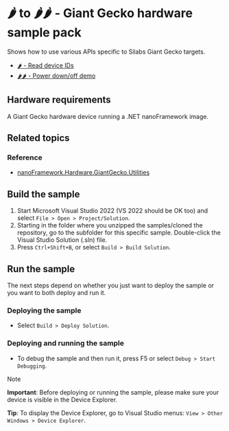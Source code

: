 # 🌶️ to 🌶️🌶️ - Giant Gecko hardware sample pack

Shows how to use various APIs specific to Silabs Giant Gecko targets.

- [🌶️ - Read device IDs](GiantGecko.ReadDeviceIDs/)
- [🌶️🌶️ - Power down/off demo](GiantGecko.PowerMode/)

## Hardware requirements

A Giant Gecko hardware device running a .NET nanoFramework image.

## Related topics

### Reference

- [nanoFramework.Hardware.GiantGecko.Utilities](http://docs.nanoframework.net/api/nanoFramework.Hardware.GiantGecko.Utilities.html)

## Build the sample

1. Start Microsoft Visual Studio 2022 (VS 2022 should be OK too) and select `File > Open > Project/Solution`.
1. Starting in the folder where you unzipped the samples/cloned the repository, go to the subfolder for this specific sample. Double-click the Visual Studio Solution (.sln) file.
1. Press `Ctrl+Shift+B`, or select `Build > Build Solution`.

## Run the sample

The next steps depend on whether you just want to deploy the sample or you want to both deploy and run it.

### Deploying the sample

- Select `Build > Deploy Solution`.

### Deploying and running the sample

- To debug the sample and then run it, press F5 or select `Debug > Start Debugging`.

> [!NOTE]
>
> **Important**: Before deploying or running the sample, please make sure your device is visible in the Device Explorer.
>
> **Tip**: To display the Device Explorer, go to Visual Studio menus: `View > Other Windows > Device Explorer`.
